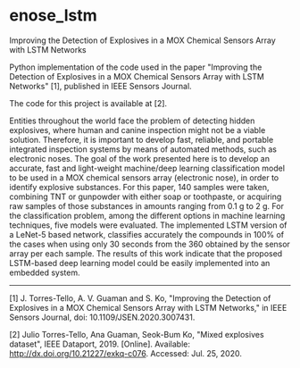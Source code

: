 # enose_lstm
Improving the Detection of Explosives in a MOX Chemical Sensors Array with LSTM Networks

Python implementation of the code used in the paper "Improving the Detection of Explosives in a MOX Chemical Sensors Array with LSTM Networks" [1], published in IEEE Sensors Journal.

The code for this project is available at [2].


Entities throughout the world face the problem of detecting hidden explosives, where human and canine inspection might not be a viable solution. Therefore, it is important to develop fast, reliable, and portable integrated inspection systems by means of automated methods, such as electronic noses. The goal of the work presented here is to develop an accurate, fast and light-weight machine/deep learning classification model to be used in a MOX chemical sensors array (electronic nose), in order to identify explosive substances. For this paper, 140 samples were taken, combining TNT or gunpowder with either soap or toothpaste, or acquiring raw samples of those substances in amounts ranging from 0.1 g to 2 g. For the classification problem, among the different options in machine learning techniques, five models were evaluated. The implemented LSTM version of a LeNet-5 based network, classifies accurately the compounds in 100% of the cases when using only 30 seconds from the 360 obtained by the sensor array per each sample. The results of this work indicate that the proposed LSTM-based deep learning model could be easily implemented into an embedded system.

______________________________________________

[1] J. Torres-Tello, A. V. Guaman and S. Ko, "Improving the Detection of Explosives in a MOX Chemical Sensors Array with LSTM Networks," in IEEE Sensors Journal, doi: 10.1109/JSEN.2020.3007431.

[2] Julio Torres-Tello, Ana Guaman, Seok-Bum Ko, "Mixed explosives dataset", IEEE Dataport, 2019. [Online]. Available: http://dx.doi.org/10.21227/exkq-c076. Accessed: Jul. 25, 2020. 
